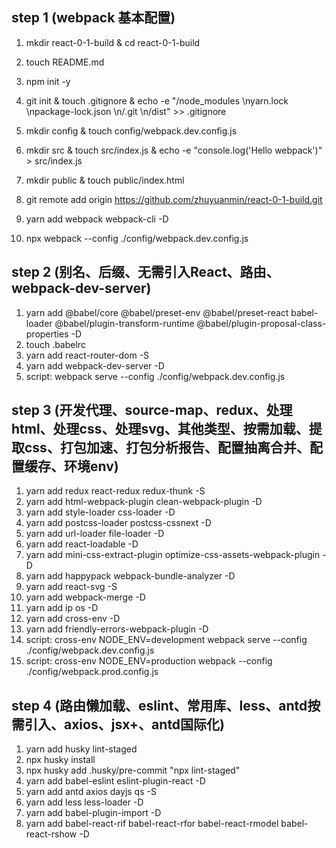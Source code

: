 ## step 1 (webpack 基本配置)
 1. mkdir react-0-1-build & cd react-0-1-build
 2. touch README.md
 3. npm init -y
 5. git init & touch .gitignore & echo -e "/node_modules \nyarn.lock \npackage-lock.json \n/.git \n/dist" >> .gitignore
 6. mkdir config & touch config/webpack.dev.config.js
 7. mkdir src & touch src/index.js & echo -e "console.log('Hello webpack')" > src/index.js
 8. mkdir public & touch public/index.html
 9. git remote add origin https://github.com/zhuyuanmin/react-0-1-build.git

 10. yarn add webpack webpack-cli -D
 11. npx webpack --config ./config/webpack.dev.config.js


## step 2 (别名、后缀、无需引入React、路由、webpack-dev-server)
  1. yarn add
    @babel/core
    @babel/preset-env
    @babel/preset-react
    babel-loader
    @babel/plugin-transform-runtime
    @babel/plugin-proposal-class-properties
  -D
  2. touch .babelrc
  3. yarn add react-router-dom -S
  4. yarn add webpack-dev-server -D
  5. script: webpack serve --config ./config/webpack.dev.config.js

## step 3 (开发代理、source-map、redux、处理html、处理css、处理svg、其他类型、按需加载、提取css、打包加速、打包分析报告、配置抽离合并、配置缓存、环境env)
  1. yarn add redux react-redux redux-thunk -S
  2. yarn add html-webpack-plugin clean-webpack-plugin -D
  3. yarn add style-loader css-loader -D
  4. yarn add postcss-loader postcss-cssnext -D
  5. yarn add url-loader file-loader -D
  6. yarn add react-loadable -D
  7. yarn add mini-css-extract-plugin optimize-css-assets-webpack-plugin -D
  8. yarn add happypack webpack-bundle-analyzer -D
  9. yarn add react-svg -S
  10. yarn add webpack-merge -D
  11. yarn add ip os -D
  12. yarn add cross-env -D
  13. yarn add friendly-errors-webpack-plugin -D
  14. script: cross-env NODE_ENV=development webpack serve --config ./config/webpack.dev.config.js
  15. script: cross-env NODE_ENV=production webpack --config ./config/webpack.prod.config.js

## step 4 (路由懒加载、eslint、常用库、less、antd按需引入、axios、jsx+、antd国际化)
  1. yarn add husky lint-staged
  2. npx husky install
  3. npx husky add .husky/pre-commit "npx lint-staged"
  4. yarn add babel-eslint eslint-plugin-react -D
  5. yarn add antd axios dayjs qs -S
  6. yarn add less less-loader -D
  7. yarn add babel-plugin-import -D
  8. yarn add babel-react-rif babel-react-rfor babel-react-rmodel babel-react-rshow -D
  